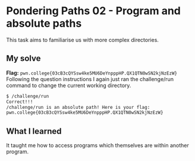 # Pondering Paths 02 - Program and absolute paths
This task aims to familiarise us with more complex directories.

## My solve
**Flag:** `pwn.college{03cB3cQYSsw4ke5MU6DeYnpppHP.QX1QTN0wSN2kjNzEzW}`
Following the question instructions I again just ran the challenge/run command to change the current working directory.

```bash
$ /challenge/run
Correct!!!
/challenge/run is an absolute path! Here is your flag:
pwn.college{03cB3cQYSsw4ke5MU6DeYnpppHP.QX1QTN0wSN2kjNzEzW}
```

## What I learned
It taught me how to access programs which themselves are within another program.


